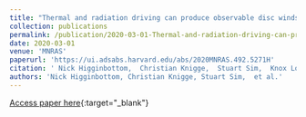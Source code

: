 ```yaml
---
title: "Thermal and radiation driving can produce observable disc winds in hard-state X-ray binaries"
collection: publications
permalink: /publication/2020-03-01-Thermal-and-radiation-driving-can-produce-observable-disc-winds-in-hard-state-X-ray-binaries
date: 2020-03-01
venue: 'MNRAS'
paperurl: 'https://ui.adsabs.harvard.edu/abs/2020MNRAS.492.5271H'
citation: ' Nick Higginbottom,  Christian Knigge,  Stuart Sim,  Knox Long,  James Matthews,  Henrietta Hewitt,  Edward Parkinson,  Sam Mangham, &quot;Thermal and radiation driving can produce observable disc winds in hard-state X-ray binaries.&quot; MNRAS, 2020.'
authors: 'Nick Higginbottom, Christian Knigge, Stuart Sim,  et al.'
---
```

[Access paper here](https://ui.adsabs.harvard.edu/abs/2020MNRAS.492.5271H){:target="_blank"}
